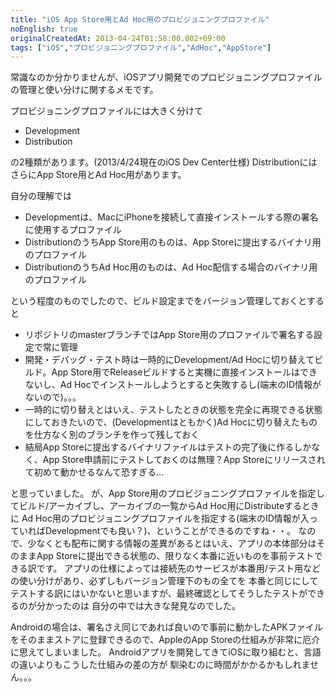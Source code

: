 ```yaml
---
title: "iOS App Store用とAd Hoc用のプロビジョニングプロファイル"
noEnglish: true
originalCreatedAt: 2013-04-24T01:58:00.002+09:00
tags: ["iOS","プロビジョニングプロファイル","AdHoc","AppStore"]
---
```

常識なのか分かりませんが、iOSアプリ開発でのプロビジョニングプロファイルの管理と使い分けに関するメモです。

プロビジョニングプロファイルには大きく分けて

- Development
- Distribution

の2種類があります。(2013/4/24現在のiOS Dev Center仕様)
DistributionにはさらにApp Store用とAd Hoc用があります。
<!--more-->
自分の理解では

- Developmentは、MacにiPhoneを接続して直接インストールする際の署名に使用するプロファイル
- DistributionのうちApp Store用のものは、App Storeに提出するバイナリ用のプロファイル
- DistributionのうちAd Hoc用のものは、Ad Hoc配信する場合のバイナリ用のプロファイル

という程度のものでしたので、ビルド設定までをバージョン管理しておくとすると

- リポジトリのmasterブランチではApp Store用のプロファイルで署名する設定で常に管理
- 開発・デバッグ・テスト時は一時的にDevelopment/Ad Hocに切り替えてビルド。App Store用でReleaseビルドすると実機に直接インストールはできないし、Ad Hocでインストールしようとすると失敗するし(端末のID情報がないので)。。。
- 一時的に切り替えとはいえ、テストしたときの状態を完全に再現できる状態にしておきたいので、(Developmentはともかく)Ad Hocに切り替えたものを仕方なく別のブランチを作って残しておく
- 結局App Storeに提出するバイナリファイルはテストの完了後に作るしかなく、App Store申請前にテストしておくのは無理？App Storeにリリースされて初めて動かせるなんて恐すぎる…

と思っていました。
が、App Store用のプロビジョニングプロファイルを指定してビルド/アーカイブし、アーカイブの一覧からAd Hoc用にDistributeするときに Ad Hoc用のプロビジョニングプロファイルを指定する(端末のID情報が入っていればDevelopmentでも良い？)、ということができるのですね・・。
なので、少なくとも配布に関する情報の差異があるとはいえ、アプリの本体部分はそのままApp Storeに提出できる状態の、限りなく本番に近いものを事前テストできる訳です。 
アプリの仕様によっては接続先のサービスが本番用/テスト用などの使い分けがあり、必ずしもバージョン管理下のもの全てを 本番と同じにしてテストする訳にはいかないと思いますが、最終確認としてそうしたテストができるのが分かったのは 自分の中では大きな発見なのでした。

Androidの場合は、署名さえ同じであれば良いので事前に動かしたAPKファイルをそのままストアに登録できるので、AppleのApp Storeの仕組みが非常に厄介に思えてしまいました。
Androidアプリを開発してきてiOSに取り組むと、言語の違いよりもこうした仕組みの差の方が 馴染むのに時間がかかるかもしれません。。。
